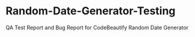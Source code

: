 # Random-Date-Generator-Testing
QA Test Report and Bug Report for CodeBeautify Random Date Generator

